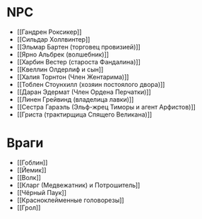 # NPC

- [[Гандрен Роксикер]]
- [[Cильдар Холлвинтер]]
- [[Эльмар Бартен (торговец провизией)]]
- [[Ярно Альбрек (волшебник)]]
- [[Харбин Вестер (староста Фандалина)]]
- [[Квеллин Олдерлиф и сын]]
- [[Халия Торнтон (Член Жентарима)]]
- [[Тоблен Стоунхилл (хозяин постоялого двора)]]
- [[Даран Эдермат (Член Ордена Перчатки)]]
- [[Линен Грейвинд (владелица лавки)]]
- [[Сестра Гараэль (Эльф-жрец Тиморы и агент Арфистов)]]
- [[Гриста (трактирщица Спящего Великана)]]

# Враги

- [[Гоблин]]
- [[Йемик]]
- [[Волк]]
- [[Кларг (Медвежатник) и Потрошитель]]
- [[Чёрный Паук]]
- [[Красноклейменные головорезы]]
- [[Грол]]